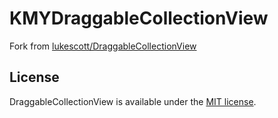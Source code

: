 KMYDraggableCollectionView
=====================================

Fork from [lukescott/DraggableCollectionView](https://github.com/lukescott/DraggableCollectionView)

## License

DraggableCollectionView is available under the [MIT license](LICENSE).
